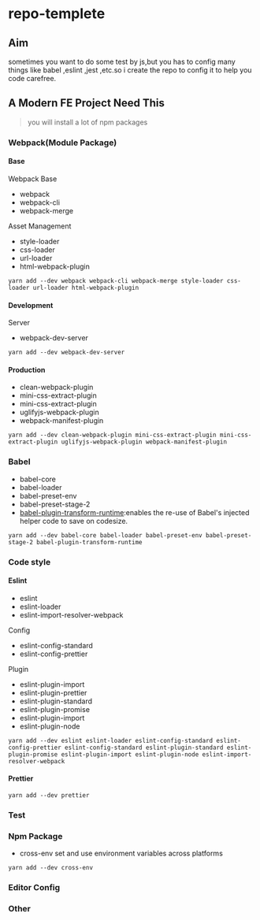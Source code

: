 # repo-templete

## Aim

sometimes you want to do some test by js,but you has to config many things like babel ,eslint ,jest ,etc.so i create the repo to config it to help you code carefree.

## A Modern FE Project Need This

> you will install a lot of npm packages

### Webpack(Module Package)

#### Base

Webpack Base

- webpack
- webpack-cli
- webpack-merge

Asset Management

- style-loader
- css-loader
- url-loader
- html-webpack-plugin

`yarn add --dev webpack webpack-cli webpack-merge style-loader css-loader url-loader html-webpack-plugin`

#### Development

Server

- webpack-dev-server

`yarn add --dev webpack-dev-server`

#### Production

- clean-webpack-plugin
- mini-css-extract-plugin
- mini-css-extract-plugin
- uglifyjs-webpack-plugin
- webpack-manifest-plugin

`yarn add --dev clean-webpack-plugin mini-css-extract-plugin mini-css-extract-plugin uglifyjs-webpack-plugin webpack-manifest-plugin`

### Babel

- babel-core
- babel-loader
- babel-preset-env
- babel-preset-stage-2
- [babel-plugin-transform-runtime](https://babeljs.io/docs/en/babel-plugin-transform-runtime):enables the re-use of Babel's injected helper code to save on codesize.

`yarn add --dev babel-core babel-loader babel-preset-env babel-preset-stage-2 babel-plugin-transform-runtime`

### Code style

#### Eslint

- eslint
- eslint-loader
- eslint-import-resolver-webpack

Config

- eslint-config-standard
- eslint-config-prettier


Plugin

- eslint-plugin-import
- eslint-plugin-prettier
- eslint-plugin-standard
- eslint-plugin-promise
- eslint-plugin-import
- eslint-plugin-node

`yarn add --dev eslint eslint-loader eslint-config-standard eslint-config-prettier eslint-config-standard eslint-plugin-standard eslint-plugin-promise eslint-plugin-import eslint-plugin-node eslint-import-resolver-webpack`

#### Prettier

`yarn add --dev prettier `

### Test

### Npm Package

- cross-env
  set and use environment variables across platforms

`yarn add --dev cross-env`

### Editor Config

### Other
